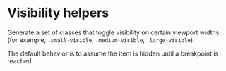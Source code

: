 # Visibility helpers

Generate a set of classes that toggle visibility on certain viewport widths (for example, `.small-visible`, `.medium-visible`, `.large-visible`).

The default behavior is to assume the item is hidden until a breakpoint is reached.
